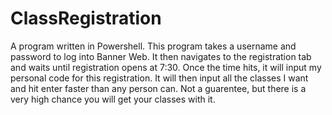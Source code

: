 # ClassRegistration

A program written in Powershell. This program takes a username and password to log into Banner Web. It then navigates to the registration tab and waits until
registration opens at 7:30. Once the time hits, it will input my personal code for this registration. It will then input all the classes I want and hit enter faster than
any person can. Not a guarentee, but there is a very high chance you will get your classes with it.
